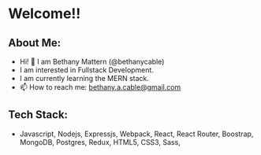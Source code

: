 # Welcome!!

## About Me: 
 - Hi! :wave: I am Bethany Mattern (@bethanycable)
 - I am interested in Fullstack Development.
 - I am currently learning the MERN stack.
 - 📫 How to reach me: bethany.a.cable@gmail.com


## Tech Stack:
  - Javascript, Nodejs, Expressjs, Webpack, React, React Router, Boostrap, MongoDB, Postgres, Redux, HTML5, CSS3, Sass, 
